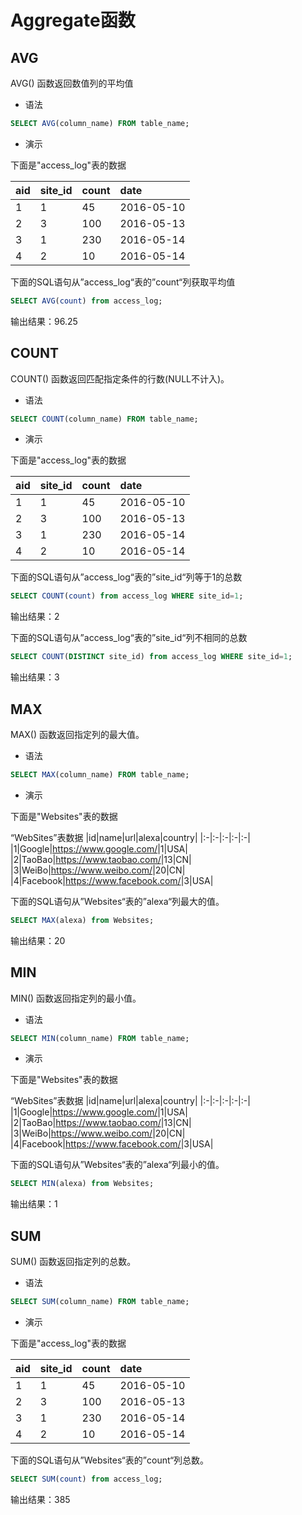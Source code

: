 # Aggregate函数

## AVG

AVG() 函数返回数值列的平均值

- 语法

```sql
SELECT AVG(column_name) FROM table_name;
```

- 演示

下面是"access_log"表的数据

|aid|site_id|count|date|
|:-|:-|:-|:-|
|1|1|45|2016-05-10|
|2|3|100|2016-05-13|
|3|1|230|2016-05-14|
|4|2|10|2016-05-14|

下面的SQL语句从”access_log“表的”count“列获取平均值

```sql
SELECT AVG(count) from access_log;
```

输出结果：96.25

## COUNT

COUNT() 函数返回匹配指定条件的行数(NULL不计入)。

- 语法

```sql
SELECT COUNT(column_name) FROM table_name;
```

- 演示

下面是"access_log"表的数据

|aid|site_id|count|date|
|:-|:-|:-|:-|
|1|1|45|2016-05-10|
|2|3|100|2016-05-13|
|3|1|230|2016-05-14|
|4|2|10|2016-05-14|

下面的SQL语句从”access_log“表的”site_id“列等于1的总数

```sql
SELECT COUNT(count) from access_log WHERE site_id=1;
```

输出结果：2

下面的SQL语句从”access_log“表的”site_id“列不相同的总数

```sql
SELECT COUNT(DISTINCT site_id) from access_log WHERE site_id=1;
```

输出结果：3

## MAX

MAX() 函数返回指定列的最大值。

- 语法

```sql
SELECT MAX(column_name) FROM table_name;
```

- 演示

下面是"Websites"表的数据

“WebSites”表数据
|id|name|url|alexa|country|
|:-|:-|:-|:-|:-|
|1|Google|<https://www.google.com/>|1|USA|
|2|TaoBao|<https://www.taobao.com/>|13|CN|
|3|WeiBo|<https://www.weibo.com/>|20|CN|
|4|Facebook|<https://www.facebook.com/>|3|USA|

下面的SQL语句从”Websites“表的”alexa“列最大的值。

```sql
SELECT MAX(alexa) from Websites;
```

输出结果：20

## MIN

MIN() 函数返回指定列的最小值。

- 语法

```sql
SELECT MIN(column_name) FROM table_name;
```

- 演示

下面是"Websites"表的数据

“WebSites”表数据
|id|name|url|alexa|country|
|:-|:-|:-|:-|:-|
|1|Google|<https://www.google.com/>|1|USA|
|2|TaoBao|<https://www.taobao.com/>|13|CN|
|3|WeiBo|<https://www.weibo.com/>|20|CN|
|4|Facebook|<https://www.facebook.com/>|3|USA|

下面的SQL语句从”Websites“表的”alexa“列最小的值。

```sql
SELECT MIN(alexa) from Websites;
```

输出结果：1

## SUM

SUM() 函数返回指定列的总数。

- 语法

```sql
SELECT SUM(column_name) FROM table_name;
```

- 演示

下面是"access_log"表的数据

|aid|site_id|count|date|
|:-|:-|:-|:-|
|1|1|45|2016-05-10|
|2|3|100|2016-05-13|
|3|1|230|2016-05-14|
|4|2|10|2016-05-14|

下面的SQL语句从”Websites“表的”count“列总数。

```sql
SELECT SUM(count) from access_log;
```

输出结果：385
